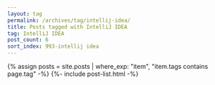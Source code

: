 ```yaml
---
layout: tag
permalink: /archives/tag/intellij-idea/
title: Posts tagged with IntelliJ IDEA
tag: IntelliJ IDEA
post_count: 6
sort_index: 993-intellij idea
---
```

{% assign posts = site.posts | where_exp: "item", "item.tags contains page.tag" -%}
{%- include post-list.html -%}
